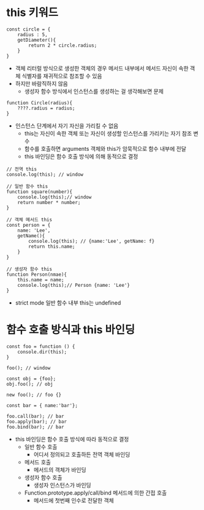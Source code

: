 # this 키워드

```
const circle = {
    radius : 5,
    getDiameter(){
        return 2 * circle.radius;
    }
}
```

-   객체 리터럴 방식으로 생성한 객체의 경우 메서드 내부에서 메서드 자신이 속한 객체 식별자를 재귀적으로 참조할 수 있음
-   하지만 바람직하지 않음
    -   생성자 함수 방식에서 인스턴스를 생성하는 걸 생각해보면 문제

```
function Circle(radius){
    ????.radius = radius;
}
```

-   인스턴스 단계에서 자기 자신을 가리킬 수 없음
    -   this는 자신이 속한 객체 또는 자신이 생성할 인스턴스를 가리키는 자기 참조 변수
    -   함수를 호출하면 arguments 객체와 this가 암묵적으로 함수 내부에 전달
    -   this 바인딩은 함수 호출 방식에 의해 동적으로 결정

```
// 전역 this
console.log(this); // window

// 일반 함수 this
function square(number){
    console.log(this);// window
    return number * number;
}

// 객체 메서드 this
const person = {
    name: 'Lee',
    getName(){
        console.log(this); // {name:'Lee', getName: f}
        return this.name;
    }
}

// 생성자 함수 this
function Person(nmae){
    this.name = name;
    console.log(this);// Person {name: 'Lee'}
}
```

-   strict mode 일반 함수 내부 this는 undefined

# 함수 호출 방식과 this 바인딩

```
const foo = function () {
    console.dir(this);
}

foo(); // window

const obj = {foo};
obj.foo(); // obj

new foo(); // foo {}

const bar = { name:'bar'};

foo.call(bar); // bar
foo.apply(bar); // bar
foo.bind(bar); // bar

```

-   this 바인딩은 함수 호출 방식에 따라 동적으로 결정
    -   일반 함수 호출
        -   어디서 정의되고 호출하든 전역 객체 바인딩
    -   메서드 호출
        -   메서드의 객체가 바인딩
    -   생성자 함수 호출
        -   생성자 인스턴스가 바인딩
    -   Function.prototype.apply/call/bind 메서드에 의한 간접 호출
        -   메서드에 첫번째 인수로 전달한 객체
